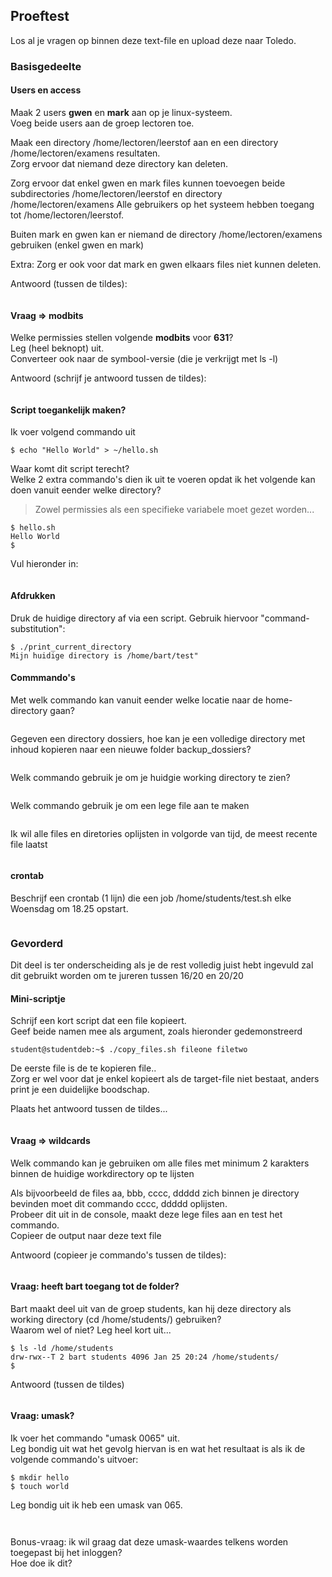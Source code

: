 ## Proeftest

Los al je vragen op binnen deze text-file en upload deze naar Toledo.  

### Basisgedeelte

#### Users en access

Maak 2 users **gwen** en **mark** aan op je linux-systeem.  
Voeg beide users aan de groep lectoren toe.

Maak een directory /home/lectoren/leerstof aan en een directory /home/lectoren/examens resultaten.  
Zorg ervoor dat niemand deze directory kan deleten.

Zorg ervoor dat enkel gwen en mark files kunnen toevoegen beide subdirectories /home/lectoren/leerstof en directory /home/lectoren/examens
Alle gebruikers op het systeem hebben toegang tot /home/lectoren/leerstof.

Buiten mark en gwen kan er niemand de directory /home/lectoren/examens gebruiken (enkel gwen en mark)

Extra: Zorg er ook voor dat mark en gwen elkaars files niet kunnen deleten.

Antwoord (tussen de tildes):

~~~bash

~~~

#### Vraag => modbits

Welke permissies stellen volgende **modbits** voor **631**?   
Leg (heel beknopt) uit.  
Converteer ook naar de symbool-versie (die je verkrijgt met ls -l)

Antwoord (schrijf je antwoord tussen de tildes):

~~~

~~~

#### Script toegankelijk maken?

Ik voer volgend commando uit

~~~
$ echo "Hello World" > ~/hello.sh
~~~

Waar komt dit script terecht?  
Welke 2 extra commando's dien ik uit te voeren opdat ik het volgende kan doen vanuit eender welke directory?  

> Zowel permissies als een specifieke variabele moet gezet worden...

~~~
$ hello.sh
Hello World
$
~~~

Vul hieronder in:

~~~

~~~

#### Afdrukken

Druk de huidige directory af via een script.
Gebruik hiervoor "command-substitution":

~~~
$ ./print_current_directory
Mijn huidige directory is /home/bart/test"
~~~

#### Commmando's

Met welk commando kan vanuit eender welke locatie naar de home-directory gaan?

~~~

~~~

Gegeven een directory dossiers, hoe kan je een volledige directory met inhoud kopieren naar een nieuwe folder backup_dossiers?

~~~

~~~

Welk commando gebruik je om je huidgie working directory te zien?

~~~

~~~

Welk commando gebruik je om een lege file aan te maken


~~~

~~~

Ik wil alle files en diretories oplijsten in volgorde van tijd, de meest recente file laatst

~~~

~~~

#### crontab

Beschrijf een crontab (1 lijn) die een job /home/students/test.sh elke Woensdag om 18.25 opstart.

~~~

~~~

### Gevorderd

Dit deel is ter onderscheiding als je de rest volledig juist hebt ingevuld zal dit gebruikt worden om te jureren tussen 16/20 en 20/20 

#### Mini-scriptje

Schrijf een kort script dat een file kopieert.  
Geef beide namen mee als argument, zoals hieronder gedemonstreerd

~~~
student@studentdeb:~$ ./copy_files.sh fileone filetwo
~~~

De eerste file is de te kopieren file..  
Zorg er wel voor dat je enkel kopieert als de target-file niet bestaat, anders print je een duidelijke boodschap.


Plaats het antwoord tussen de tildes...

~~~bash

~~~

#### Vraag => wildcards

Welk commando kan je gebruiken om alle files met minimum 2 karakters binnen de huidige workdirectory op te lijsten 

Als bijvoorbeeld de files aa, bbb, cccc, ddddd zich binnen je directory bevinden moet dit commando cccc, ddddd oplijsten.  
Probeer dit uit in de console, maakt deze lege files aan en test het commando.  
Copieer de output naar deze text file

Antwoord (copieer je commando's tussen de tildes):

~~~

~~~

#### Vraag: heeft bart toegang tot de folder?

Bart maakt deel uit van de groep students, kan hij deze directory als working directory (cd /home/students/) gebruiken?  
Waarom wel of niet?  Leg heel kort uit...

~~~
$ ls -ld /home/students
drw-rwx--T 2 bart students 4096 Jan 25 20:24 /home/students/
$
~~~

Antwoord (tussen de tildes)

~~~

~~~

#### Vraag: umask?

Ik voer het commando "umask 0065" uit.  
Leg bondig uit wat het gevolg hiervan is en wat het resultaat is als ik de volgende commando's uitvoer:

~~~
$ mkdir hello
$ touch world
~~~

Leg bondig uit ik heb een umask van 065.


~~~


~~~

Bonus-vraag: ik wil graag dat deze umask-waardes telkens worden toegepast bij het inloggen?  
Hoe doe ik dit?